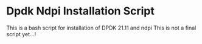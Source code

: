 # Dpdk Ndpi Installation Script
This is a bash script for installation of DPDK 21.11 and ndpi
This is not a final script yet...!
